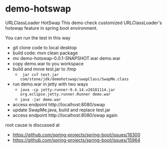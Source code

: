 # demo-hotswap
URLClassLoader HotSwap
This demo check customized URLClassLoader's hotswap feature in spring boot environment.

You can run the test in this way
- git clone code to local desktop
- build code: mvn clean package
- mv demo-hotswap-0.0.1-SNAPSHOT.war demo.war 
- copy demo.war to you workspace
- build and move test.jar to /tmp
  - ` jar cvf test.jar com/stone/jdk/demohotswap/swapClass/SwapMe.class`
- run demo.war in jetty with two ways
  - `java -cp jetty-runner-9.4.14.v20181114.jar org.eclipse.jetty.runner.Runner demo.war`
  - `java -jar demo.war`
- access endpoint http://localhost:8080/swap
- update SwapMe.java, build and replace test.jar
- access endpoint http://localhost:8080/swap again

root cause is discussed at 
* https://github.com/spring-projects/spring-boot/issues/18300
* https://github.com/spring-projects/spring-boot/issues/15964
